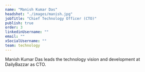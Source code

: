 ```yaml
---
name: "Manish Kumar Das"
headshot: "./images/manish.jpg"
jobTitle: "Chief Technology Officer (CTO)"
publish: true
order: 3
linkedinUsername: ""
email: ""
xSocialUsername: ""
team: technology
---
```


Manish Kumar Das leads the technology vision and development at DailyBazzar as CTO. 